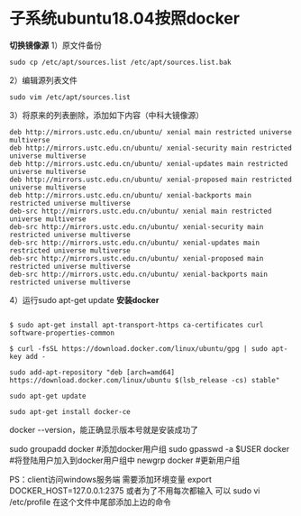 # 子系统ubuntu18.04按照docker
**切换镜像源**
1）原文件备份
```
sudo cp /etc/apt/sources.list /etc/apt/sources.list.bak
```
2）编辑源列表文件
```
sudo vim /etc/apt/sources.list
```
3）将原来的列表删除，添加如下内容（中科大镜像源）
```
deb http://mirrors.ustc.edu.cn/ubuntu/ xenial main restricted universe multiverse
deb http://mirrors.ustc.edu.cn/ubuntu/ xenial-security main restricted universe multiverse
deb http://mirrors.ustc.edu.cn/ubuntu/ xenial-updates main restricted universe multiverse
deb http://mirrors.ustc.edu.cn/ubuntu/ xenial-proposed main restricted universe multiverse
deb http://mirrors.ustc.edu.cn/ubuntu/ xenial-backports main restricted universe multiverse
deb-src http://mirrors.ustc.edu.cn/ubuntu/ xenial main restricted universe multiverse
deb-src http://mirrors.ustc.edu.cn/ubuntu/ xenial-security main restricted universe multiverse
deb-src http://mirrors.ustc.edu.cn/ubuntu/ xenial-updates main restricted universe multiverse
deb-src http://mirrors.ustc.edu.cn/ubuntu/ xenial-proposed main restricted universe multiverse
deb-src http://mirrors.ustc.edu.cn/ubuntu/ xenial-backports main restricted universe multiverse
```
4）运行sudo apt-get update
**安装docker**
```

$ sudo apt-get install apt-transport-https ca-certificates curl software-properties-common

$ curl -fsSL https://download.docker.com/linux/ubuntu/gpg | sudo apt-key add -

sudo add-apt-repository "deb [arch=amd64] https://download.docker.com/linux/ubuntu $(lsb_release -cs) stable"

sudo apt-get update

sudo apt-get install docker-ce
```
docker --version，能正确显示版本号就是安装成功了



sudo groupadd docker     #添加docker用户组
sudo gpasswd -a $USER docker     #将登陆用户加入到docker用户组中
newgrp docker     #更新用户组


PS：client访问windows服务端 需要添加环境变量   export DOCKER_HOST=127.0.0.1:2375
            或者为了不用每次都输入  可以    sudo vi /etc/profile 在这个文件中尾部添加上边的命令